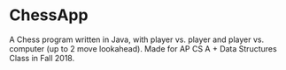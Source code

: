 # ChessApp
A Chess program written in Java, with player vs. player and player vs. computer (up to 2 move lookahead).
Made for AP CS A + Data Structures Class in Fall 2018.

